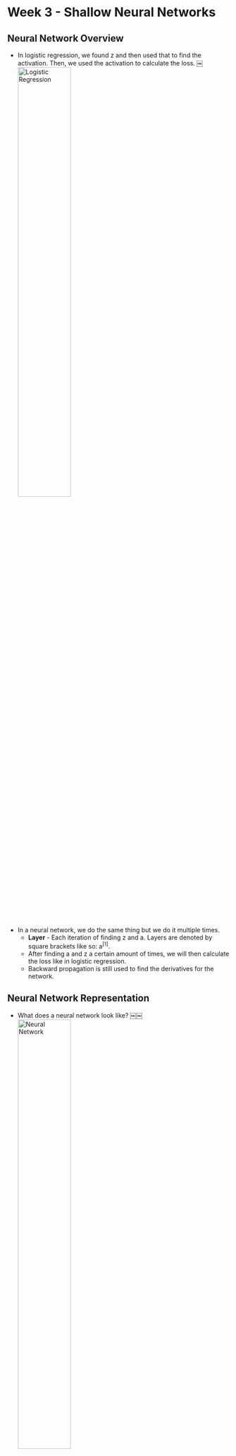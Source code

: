 # Week 3 - Shallow Neural Networks

## Neural Network Overview
* In logistic regression, we found z and then used that to find the activation. Then, we used the activation to calculate the loss.
￼<br/>
<img src="../images/week3/logisticRegression.png" alt="Logistic Regression" width="50%"></img>
* In a neural network, we do the same thing but we do it multiple times. 
    * **Layer** - Each iteration of finding z and a. Layers are denoted by square brackets like so:  a<sup>[1]</sup>. 
    * After finding a and z a certain amount of times, we will then calculate the loss like in logistic regression.
    * Backward propagation is still used to find the derivatives for the network.

## Neural Network Representation
* What does a neural network look like?
￼￼<br/>
<img src="../images/week3/neuralNetwork.png" alt="Neural Network" width="50%"></img>

* **Hidden layer** - These are values that are not seen within the training set. You see both the input and the output values, but the hidden layer values are not shown.
* Previously the input layer was referenced as x, but it can also be referenced as a<sup>[0]</sup>. Along those lines, the hidden layer becomes a<sup>[1]</sup>, and the output layer becomes a<sup>[2]</sup>.
* The neural network shown above is counted as 2-layer NN because the input layer is not counted as an actual layer.
* Both the hidden layer and outer layer have parameters associated with them.
    * Hidden layer parameters
        * w<sup>[1]</sup>
            * It’s in the shape of a (4, 3) vector.
            * The 4 comes from the fact that there are 4 nodes associated with the layer. The 3 comes from the 3 input layers.
        * b<sup>[1]</sup>
            * It’s in the shape of a (4, 1) matrix.
    * Output layer parameters
        * w<sup>[2]</sup>
            * It’s in the shape of a (1, 4) matrix.
            * The 4 here comes from the hidden layer’s 4 hidden units. The 1 comes from the single output unit.
        * b<sup>[2]</sup>
            * It’s in the shape of a (1, 1) matrix.

## Computing a Neural Network’s Output
* Now, let’s dive into what each node would look like in the hidden layer. As I wrote above, each node is used to calculate z and a.
￼￼<br/>
<img src="../images/week3/singleNode.png" alt="Single Node with Calculations" width="30%"></img>
* Example notation that illustrates what is happening looks like this: a<sub>2</sub><sup>[1]</sup>
    * This annotates that we are looking at the second node in the first layer, or the hidden layer.
    * Subscript - the node number in the layer
    * Superscript - the layer number that you are working with
* Based on this, the z and a equations would both look a little different.
    * z<sub>2</sub><sup>[1]</sup> = w<sub>2</sub><sup>[1]T</sup>x + b<sub>2</sub><sup>[1]</sup>
* So, given x, you can solve this with four lines of code:<br/>
<code>z<sup>[1]</sup> = W<sup>[1]</sup>x + b<sup>[1]</sup></code><br/>
<code>a<sup>[1]</sup> = sigma(z<sup>[1]</sup>)</code><br/>
<code>z<sup>[2]</sup> = W<sup>[2]</sup>a<sup>[1]</sup> + b<sup>[2]</sup></code><br/>
<code>a<sup>[2]</sup> = sigma(z<sup>[2]</sup>)</code><br/>

## Vectorizing Across Multiple Examples
* To vectorize across multiple training sets, we need to do the same thing for all the different sets.
* So if we have a set that is x<sup>1</sup>-x<sup>m</sup>, then we are going to generate a<sup>[2](i)</sup> as a solution. The first exponent tells us that we are in layer 2, and the second refers to which training set we are dealing with.
* Those four lines of code change a little.<br/>
<code>for i = 1 to m:</code><br/>
	<code>  z<sup>[1](i)</sup> = W<sup>[I]</sup>x<sup>(i)</sup> + b<sup>[1]</sup></code><br/>
	<code>  a<sup>[1](i)</sup> = sigmoid(z<sup>[1](i)</sup>)</code><br/>
	<code>  z<sup>[2](i)</sup> = W<sup>[2]</sup>a<sup>[1](i)</sup> + b<sup>[2]</sup></code><br/>
	<code>  a<sup>[2](i)</sup> = sigmoid(z<sup>[2](i)</sup>)</code><br/>

* The solution above is not complete, however, because we still want to completely vectorize it. The way to do that is by using the capital version of the equation. ie. X = [x<sup>1</sup>, x<sup>2</sup>, x<sup>m</sup>]. Then you will have the full implementation.<br/>
<code>Z<sup>[1]</sup> = W<sup>[1]</sup>X + b<sup>[1]</sup></code><br/>
<code>A<sup>[1]</sup> = sigmoid(Z<sup>[1]</sup>)</code><br/>
<code>Z<sup>[2]</sup> = W<sup>[2]</sup>A<sup>[1]</sup> + b<sup>[2]</sup></code><br/>
<code>A<sup>[2]</sup> = sigmoid(Z<sup>[2]</sup>)</code><br/>

## Activation Functions
* Up to this point we have only used the sigmoid function as an activation function but there are others that work better.
* The tanh function is an example of an activation function that almost always performs better than the sigmoid function. 
    * `a = tanh(z)`
        * It goes between 1 and -1 on the graph. The sigmoid function went between 1 and 0.
        * The equation: e<sup>z</sup> - e<sup>-z</sup> / e<sup>z</sup> + e<sup>-z</sup>.
        * This almost always works better than the sigmoid function because it “centers” your data around 0. This mean around 0 makes it easier for the computer to learn.
        * The one exception to this rule is when you are using binary classification because you actually want data that is between 0 and 1. So you would use the sigmoid activation function at the output layer.
* One other function that is popular is the ReLU function.
    * `a = max(0, z)`
        * When it’s positive, the derivative is 1. When it’s negative, the derivative is 0.
* **Leaky ReLU** - slight angle where the line is normally straight in the ReLU function. It’s usually more accurate than the ReLU function but it isn’t used in practice as much.
    * `a = max(0.01z, z)`
* Summary
    * If your output is a 0 or 1, the sigmoid function is good for the activation layer of the output.
    * The ReLU function is the favorite default as an activation function so if you aren’t sure which you should use, use it.
    * ReLU will be learned faster because the slope is much further away from zero, unlike other activation functions.

## Why do you need non-linear activation functions?
* **Linear activation function** or **identity activation function** - `g(z) = z`
    * What would happen if we just got rid of the g in the activation functions?
        * If you do this, it will just calculate the linear activation function of the inputs.
        * A linear hidden layer is more or less useless because the computation is basically the same as logistic regression.
    * The only time you may want to use linear activation functions is if you are trying to predict real numbers (say the price of homes) and your output needs to be a real number. You would use that activation function on the output layer.
        * The hidden layer will still need to use a different activation function.
        * You could still use a ReLU function to find the output in the real estate case.

## Derivatives of Activation Functions
* When doing back propagation, you need to be able to compute the derivative of the activation function.
* Sigmoid activation function
    * `d/dz*g(z)` which is otherwise known as g’<sup>z</sup> = a(1-a)
    * The plus for the g’ function is that if you have already calculated the a then you can very easily find out what the derivative of the function is.
* Tanh activation function
    * g’<sup>z</sup> = 1 - (tanh(z))<sup>2<sup>
* ReLU
    * g’<sup>z</sup> = 0 if z<0, 1 if z>=0
* Leaky ReLU
    * g’<sup>z</sup> = 0.01 if z<0, 1 if z>=0

## Gradient Descent for Neural Networks
* Parameters: w<sup>[1]</sup>, b<sup>[1]</sup>, w<sup>[2]</sup>, b<sup>[2]</sup>
* Cost function: J(W<sup>[1]</sup>, b<sup>[1]</sup>, W<sup>[2]</sup>, b<sup>[2]</sup>) = 1/m * np.sum(y&#770;, y). 
    * y&#770; also means a<sup>[2]</sup>

* Forward Propagation Step<br/>
<code>Z<sup>[1]</sup> = W<sup>[1]</sup>X + b<sup>[1]</sup></code><br/>
<code>A<sup>[1]</sup> = g<sup>[1]</sup>(Z<sup>[1]</sup>)</code><br/>
<code>Z<sup>[2]</sup> = W<sup>[2]</sup>A<sup>[1]</sup> + b<sup>[2]</sup></code><br/>
<code>A<sup>[2]</sup> = g<sup>[2]</sup>(Z<sup>[2]</sup>) = sigmoid(Z<sup>[2]</sup>)</code><br/>
* Backward Propagation Step<br/>
<code>dZ<sup>[2]</sup> = A<sup>[2]</sup> - Y</code><br/>
<code>dW<sup>[2]</sup> = 1/m * dZ<sup>[2]</sup>A<sup>[2]T</sup></code><br/>
<code>db<sup>[2]</sup> = 1/m * np.sum(dZ<sup>[2]</sup>, axis = 1, keepdims = True)</code><br/>
<code>dZ<sup>[1]</sup> = W<sup>[2]T</sup>dZ<sup>[2]</sup> * g<sup>[1]’</sup>(Z<sup>[1]</sup>)</code><br/>
<code>dW<sup>[1]</sup> = 1/m * dZ<sup>[1]</sup>X<sup>T</sup></code><br/>
<code>db<sup>[1]</sup> = a/m * np.sum(dZ<sup>[1]</sup>, axis = 1, keepdims = True)</code><br/>

## Random Initialization
* In neural networks, it is important that you initialize weights as random numbers.
* If all the hidden layer nodes are initialized to zero then they will be symmetrical and they will never differ from one another. In other words, it would become pointless to have more than one node.<br/>
<code>w<sup>[1]</sup> = np.random.randn(2, 2) * 0.01</code><br/>
<code>b<sup>[1]</sup> = np.zeros((2, 1))</code><br/>
<code>w<sup>[2]</sup> = np.random.randn(2, 2) * 0.01</code><br/>
<code>b<sup>[2]</sup> = np.zeros((2, 1))</code><br/>
* When training with more hidden layers, and having more of a deep neural network, you oftentimes won’t want to use the constant 0.01. For one hidden layer, it is fine.

### Additional Resources
* http://scs.ryerson.ca/~aharley/neural-networks/
* https://cs231n.github.io/neural-networks-case-study/